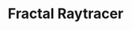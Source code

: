 ---
featured: true
title: "Fractal Raytracer"
authors: 
  - "Sean Brynjólfsson"
  - "Jack Otto"
description: ""
media: 
  - content: "fractals.jpg"
    alt_text: "..."
  - content: "fractals2.png"
    alt_text: "..."
links:
  - url: ""
    text: "Github"
---